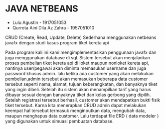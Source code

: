 # JAVA NETBEANS

- Lulu Agustin - 1917051053
- Qurrota Aini Dila Az Zahra - 1957051010


CRUD (Create, Read, Update, Delete) Sederhana menggunakan netbeans javafx dengan studi kasus program tiket kereta api

Pada program kali ini kami mengimplementasikan penggunaan javafx dan juga menggunakan database di sql. Sistem tersebut akan menjalankan proses pembelian tiket kereta api di loket maupun nonloket
kereta api, nantinya user/pegawai akan diminta memasukan username dan juga password khusus admin. lalu ketika ada customer yang akan melakukan pembelian,admin tersebut akan memasukan beberapa data customer tersebut seperti nama, alamat, tujuan keberangkatan, dan banyaknya tiket yang ingin dibeli. Setelah itu sistem akan menampilkan tarif yang harus dibayar sesuai dengan banyaknya tiket dan kelas gerbong yang dipilih. Setelah registrasi tersebut berhasil, customer akan mendapatkan bukti fisik tiket tersebut. Karna kita menerapkan CRUD admin dapat melakukan keempat hal tersebut termasuk menginputkan data, mengubah data, maupun menghapus data customer. Lalu terdapat file ERD ( data modeler ) yang digunakan untuk simuasi pembuatan database.
